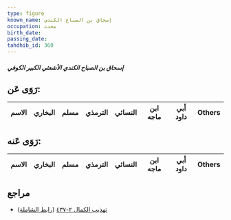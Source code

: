 ```yaml
---
type: figure
known_name: إسحاق بن الصباح الكندي
occupation: محدث
birth_date:
passing_date:
tahdhib_id: 360
---
```

##### إسحاق بن الصباح الكندي الأشعثي الكبير الكوفي

## رَوَى عَن:
| الاسم | البخاري | مسلم | الترمذي | النسائي | ابن ماجه | أبي داود | Others |
| ----- | ------- | ---- | ------- | ------- | -------- | -------- | ------ |
## رَوَى عَنه:
| الاسم | البخاري | مسلم | الترمذي | النسائي | ابن ماجه | أبي داود | Others |
| ----- | ------- | ---- | ------- | ------- | -------- | -------- | ------ |
## مراجع
- [تهذيب الكمال ٢-٤٣٧](obsidian://open?vault=Tahdhib-al-Kamal&file=Figures/٣٦٠-إسحاق%20بن%20الصباح%20الكندي%20الأشعثي%20الكبير%20الكوفي) ([رابط الشاملة](https://shamela.ws/book/3722/918))